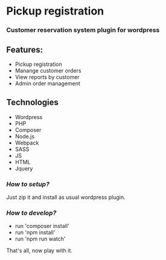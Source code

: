 # Pickup registration

### Customer reservation system plugin for wordpress
 
## Features:
- Pickup registration
- Manange customer orders
- View reports by customer 
- Admin order management

## Technologies
- Wordpress
- PHP
- Composer
- Node.js
- Webpack
- SASS
- JS
- HTML
- Jquery

### _How to setup?_

Just zip it and install as usual wordpress plugin.

### _How to develop?_
- run 'composer install'
- run 'npm install'
- run 'npm run watch'

That's all, now play with it.

